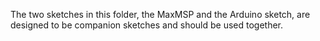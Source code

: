 The two sketches in this folder, the MaxMSP and the Arduino sketch, are designed to be companion sketches and should be used together.
